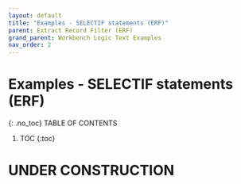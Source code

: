 ```yaml
---
layout: default
title: "Examples - SELECTIF statements (ERF)"
parent: Extract Record Filter (ERF)
grand_parent: Workbench Logic Text Examples
nav_order: 2
---
```


# Examples - SELECTIF statements (ERF)
{: .no_toc}
TABLE OF CONTENTS 
1. TOC
{:toc}  
 
# UNDER CONSTRUCTION
